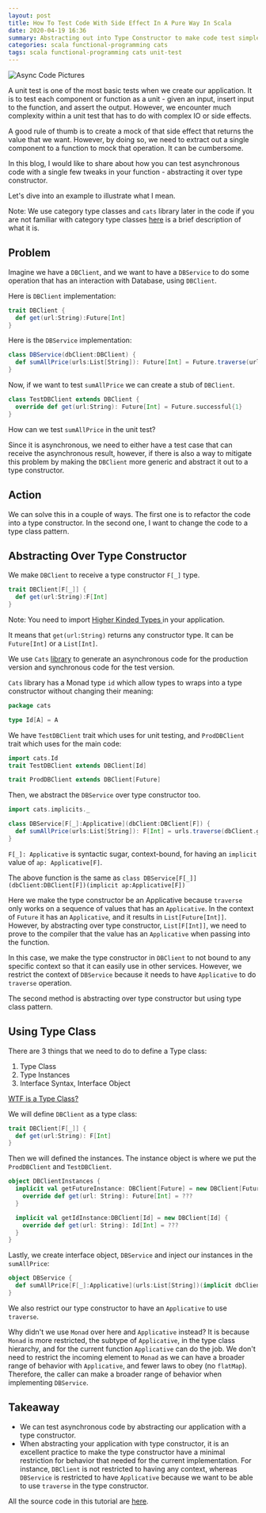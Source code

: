 ```yaml
---
layout: post
title: How To Test Code With Side Effect In A Pure Way In Scala
date: 2020-04-19 16:36
summary: Abstracting out into Type Constructor to make code test simpler
categories: scala functional-programming cats
tags: scala functional-programming cats unit-test
---
```


<img src="{{site.baseurl}}/images/how-to-test-code-with-side-effect-in-a-pure-way-in-scala/Testing Async Code.png" alt="Async Code Pictures">

A unit test is one of the most basic tests when we create our application. It is to test each component or function as a unit - given an input, insert input to the function, and assert the output. However, we encounter much complexity within a unit test that has to do with complex IO or side effects.

A good rule of thumb is to create a mock of that side effect that returns the value that we want. However, by doing so, we need to extract out a single component to a function to mock that operation. It can be cumbersome.

In this blog, I would like to share about how you can test asynchronous code with a single few tweaks in your function - abstracting it over type constructor.

Let's dive into an example to illustrate what I mean.

Note: We use category type classes and `cats` library later in the code if you are not familiar with category type classes <a href="https://en.wikipedia.org/wiki/Type_class" target="_blank">here</a> is a brief description of what it is. 

## Problem
Imagine we have a `DBClient`, and we want to have a `DBService` to do some operation that has an interaction with Database, using `DBClient`.

Here is `DBClient` implementation:
```scala
trait DBClient {
  def get(url:String):Future[Int]
}
```

Here is the `DBService` implementation: 
```scala
class DBService(dbClient:DBClient) {
  def sumAllPrice(urls:List[String]): Future[Int] = Future.traverse(urls)(dbClient.get).map(_.sum)
}
```

Now, if we want to test `sumAllPrice` we can create a stub of `DBClient`.
```scala
class TestDBClient extends DBClient {
  override def get(url:String): Future[Int] = Future.successful{1}
}
```

How can we test `sumAllPrice` in the unit test?

Since it is asynchronous, we need to either have a test case that can receive the asynchronous result, however, if there is also a way to mitigate this problem by making the `DBClient` more generic and abstract it out to a type constructor.


## Action
We can solve this in a couple of ways.
The first one is to refactor the code into a type constructor. In the second one, I want to change the code to a type class pattern.

## Abstracting Over Type Constructor
We make `DBClient` to receive a type constructor `F[_]` type. 

```scala
trait DBClient[F[_]] {
  def get(url:String):F[Int]
}

```

Note: You need to import <a href="https://stackoverflow.com/questions/6246719/what-is-a-higher-kinded-type-in-scala" target="_blank">Higher Kinded Types </a> in your application.

It means that `get(url:String)`  returns any constructor type. It can be `Future[Int]` or a `List[Int]`. 

We use `Cats` <a href="https://typelevel.org/cats/typeclasses.html" target="_blank">library</a> to generate an asynchronous code for the production version and synchronous code for the test version.

`Cats` library has a Monad type `id` which allow types to wraps into a type constructor without changing their meaning:
```scala
package cats

type Id[A] = A
```

We have `TestDBClient` trait which uses for unit testing, and `ProdDBClient` trait which uses for the main code:
```scala
import cats.Id
trait TestDBClient extends DBClient[Id]

trait ProdDBClient extends DBClient[Future]
```

Then, we abstract the `DBService` over type constructor too.

```scala
import cats.implicits._

class DBService[F[_]:Applicative](dbClient:DBClient[F]) {
  def sumAllPrice(urls:List[String]): F[Int] = urls.traverse(dbClient.get).map(_.sum)
}
```

`F[_]: Applicative` is syntactic sugar, context-bound, for having an `implicit` value of `ap: Applicative[F]`. 

The above function is the same as `class DBService[F[_]](dbClient:DBClient[F])(implicit ap:Applicative[F])`

Here we make the type constructor be an Applicative because `traverse` only works on a sequence of values that has an `Applicative`. In the context of `Future` it has an `Applicative`, and it results in `List[Future[Int]]`. However, by abstracting over type constructor, `List[F[Int]]`, we need to prove to the compiler that the value has an `Applicative` when passing into the function.

In this case, we make the type constructor in `DBClient` to not bound to any specific context so that it can easily use in other services. However, we restrict the context of `DBService` because it needs to have `Applicative` to do `traverse` operation.

The second method is abstracting over type constructor but using type class pattern.

## Using Type Class 
There are 3 things that we need to do to define a Type class:
1. Type Class
2. Type Instances
3. Interface Syntax, Interface Object 

[WTF is a Type Class?](https://edward-huang.com/functional-programming/2020/01/02/wtf-is-a-type-class/)

We will define `DBClient` as a type class:
```scala
trait DBClient[F[_]] {
  def get(url:String): F[Int]
}
```


Then we will defined the instances. The instance object is where we put the `ProdDBClient` and `TestDBClient`.
```scala
object DBClientInstances {
  implicit val getFutureInstance: DBClient[Future] = new DBClient[Future] {
    override def get(url: String): Future[Int] = ???
  }

  implicit val getIdInstance:DBClient[Id] = new DBClient[Id] {
    override def get(url: String): Id[Int] = ???
  }
}
```

Lastly, we create interface object, `DBService` and inject our instances in the `sumAllPrice`:
```scala
object DBService {
  def sumAllPrice[F[_]:Applicative](urls:List[String])(implicit dbClient:DBClient[F]): F[Int] = urls.traverse(dbClient.get).map(_.sum)
}
```

We also restrict our type constructor to have an `Applicative` to use `traverse`. 

Why didn't we use `Monad` over here and `Applicative` instead?
It is because `Monad` is more restricted, the subtype of `Applicative`, in the type class hierarchy, and for the current function `Applicative` can do the job. We don't need to restrict the incoming element to `Monad` as we can have a broader range of behavior with `Applicative`, and fewer laws to obey (no `flatMap`). Therefore, the caller can make a broader range of behavior when implementing `DBService`.

## Takeaway
- We can test asynchronous code by abstracting our application with a type constructor.
- When abstracting your application with type constructor, it is an excellent practice to make the type constructor have a minimal restriction for behavior that needed for the current implementation. For instance, `DBClient` is not restricted to having any context, whereas `DBService` is restricted to have `Applicative` because we want to be able to use `traverse` in the type constructor.

All the source code in this tutorial are <a href="https://github.com/edwardGunawan/Blog-Tutorial/tree/master/ScalaTutorial/asynchronousTesting" target="_blan">here</a>.
